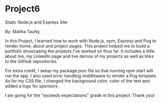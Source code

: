 # Project6
 Static Node.js and Express Site

 By: Maliha Taufiq

In this Project, I learned how to work with Node.js, npm, Express and Pug to render home, about and project pages. This project helped me to build a portfolio showcasing the projects I've worked on thus far. It includes a little about me, my LinkedIn page and live demos of my projects as well as links to the GitHub repositories.

 For extra credit, I setup my package.json file so that running npm start will run the app.
 I also used error handling middleware to render a Pug template.
 As for my CSS file, I changed the background color, color of the text and added a logo for sponsors.


I am going for the "exceeds expectations" grade in this project. Thank you!